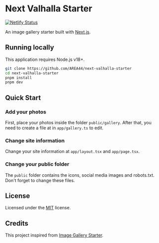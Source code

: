 # Next Valhalla Starter

[![Netlify Status](https://api.netlify.com/api/v1/badges/8734ce79-5346-4f4a-82b6-47b0de3e63a8/deploy-status)](https://app.netlify.com/sites/next-valhalla-starter/deploys)

An image gallery starter built with [Next.js](https://nextjs.org).

## Running locally

This application requires Node.js v18+.

```sh
git clone https://github.com/AREA44/next-valhalla-starter
cd next-valhalla-starter
pnpm install
pnpm dev
```

## Quick Start

### Add your photos

First, place your photos inside the folder `public/gallery`. After that, you need to create a file at in `app/gallery.ts` to edit.

### Change site information

Change your site information at `app/layout.tsx` and `app/page.tsx`.

### Change your public folder

The `public` folder contains the icons, social media images and robots.txt. Don't forget to change these files.

## License

Licensed under the [MIT](LICENSE) license.

## Credits

This project inspired from [Image Gallery Starter](https://vercel.com/templates/next.js/image-gallery-starter).
